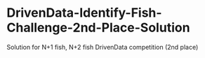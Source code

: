# DrivenData-Identify-Fish-Challenge-2nd-Place-Solution
Solution for N+1 fish, N+2 fish DrivenData competition (2nd place)
